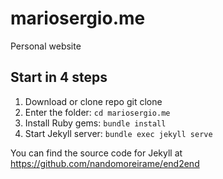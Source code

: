 # mariosergio.me
Personal website

## Start in 4 steps
1. Download or clone repo git clone
2. Enter the folder: `cd mariosergio.me`
3. Install Ruby gems: `bundle install`
4. Start Jekyll server: `bundle exec jekyll serve`

You can find the source code for Jekyll at https://github.com/nandomoreirame/end2end
